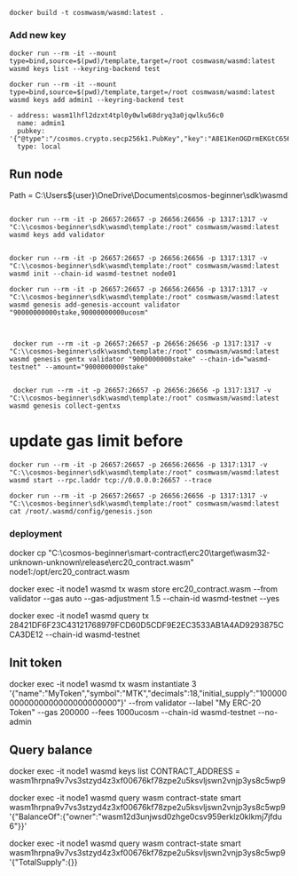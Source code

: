 ``` 
docker build -t cosmwasm/wasmd:latest .
```
### Add new key 
```
docker run --rm -it --mount type=bind,source=$(pwd)/template,target=/root cosmwasm/wasmd:latest wasmd keys list --keyring-backend test

docker run --rm -it --mount type=bind,source=$(pwd)/template,target=/root cosmwasm/wasmd:latest wasmd keys add admin1 --keyring-backend test
```

```
- address: wasm1lhfl2dzxt4tpl0y0wlw68dryq3a0jqwlku56c0
  name: admin1
  pubkey: '{"@type":"/cosmos.crypto.secp256k1.PubKey","key":"A8E1KenOGDrmEKGtC656aBHAGr3iD+3AyoYGU7/AqZdV"}'
  type: local
```

## Run node

Path = C:\Users\${user}\OneDrive\Documents\cosmos-beginner\sdk\wasmd
```

docker run --rm -it -p 26657:26657 -p 26656:26656 -p 1317:1317 -v "C:\\cosmos-beginner\sdk\wasmd\template:/root" cosmwasm/wasmd:latest  wasmd keys add validator


docker run --rm -it -p 26657:26657 -p 26656:26656 -p 1317:1317 -v "C:\\cosmos-beginner\sdk\wasmd\template:/root" cosmwasm/wasmd:latest wasmd init --chain-id wasmd-testnet node01

docker run --rm -it -p 26657:26657 -p 26656:26656 -p 1317:1317 -v "C:\\cosmos-beginner\sdk\wasmd\template:/root" cosmwasm/wasmd:latest  wasmd genesis add-genesis-account validator "90000000000stake,90000000000ucosm"



 docker run --rm -it -p 26657:26657 -p 26656:26656 -p 1317:1317 -v "C:\\cosmos-beginner\sdk\wasmd\template:/root" cosmwasm/wasmd:latest wasmd genesis gentx validator "9000000000stake" --chain-id="wasmd-testnet" --amount="9000000000stake"


 docker run --rm -it -p 26657:26657 -p 26656:26656 -p 1317:1317 -v "C:\\cosmos-beginner\sdk\wasmd\template:/root" cosmwasm/wasmd:latest wasmd genesis collect-gentxs

```

# update gas limit before

```
docker run --rm -it -p 26657:26657 -p 26656:26656 -p 1317:1317 -v "C:\\cosmos-beginner\sdk\wasmd\template:/root" cosmwasm/wasmd:latest wasmd start --rpc.laddr tcp://0.0.0.0:26657 --trace

docker run --rm -it -p 26657:26657 -p 26656:26656 -p 1317:1317 -v "C:\\cosmos-beginner\sdk\wasmd\template:/root" cosmwasm/wasmd:latest cat /root/.wasmd/config/genesis.json
```



### deployment 

docker cp "C:\\cosmos-beginner\smart-contract\erc20\target\wasm32-unknown-unknown\release\erc20_contract.wasm" node1:/opt/erc20_contract.wasm

docker exec -it node1 wasmd tx wasm store erc20_contract.wasm --from validator --gas auto --gas-adjustment 1.5 --chain-id wasmd-testnet --yes


docker exec -it node1 wasmd query tx 28421DF6F23C43121768979FCD60D5CDF9E2EC3533AB1A4AD9293875CCA3DE12 --chain-id wasmd-testnet


## Init token
docker exec -it node1 wasmd tx wasm instantiate 3 '{"name":"MyToken","symbol":"MTK","decimals":18,"initial_supply":"1000000000000000000000000000"}' --from validator --label "My ERC-20 Token" --gas 200000 --fees 1000ucosm  --chain-id wasmd-testnet --no-admin

## Query balance
docker exec -it node1 wasmd keys list
CONTRACT_ADDRESS = wasm1hrpna9v7vs3stzyd4z3xf00676kf78zpe2u5ksvljswn2vnjp3ys8c5wp9

docker exec -it node1 wasmd query wasm contract-state smart wasm1hrpna9v7vs3stzyd4z3xf00676kf78zpe2u5ksvljswn2vnjp3ys8c5wp9 '{"BalanceOf":{"owner":"wasm12d3unjwsd0zhge0csv959erklz0klkmj7jfdu
6"}}'

docker exec -it node1 wasmd query wasm contract-state smart wasm1hrpna9v7vs3stzyd4z3xf00676kf78zpe2u5ksvljswn2vnjp3ys8c5wp9 '{"TotalSupply":{}}
